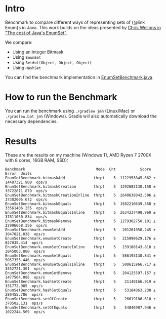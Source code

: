 # Intro 
Benchmark to compare different ways of representing sets of {@link Enum}s in Java. This work builds on the ideas presented by
[Chris Wellons in "The cost of Java's EnumSet"](https://nullprogram.com/blog/2021/04/23/).

We compare:
* Using an integer Bitmask
* Using `EnumSet`
* Using `Set#of(Object, Object, Object)`
* Using `HashSet`

You can find the benchmark implementation in [EnumSetBenchmark.java](https://github.com/nihathrael/enumset_benchmark/blob/main/app/src/jmh/java/de/kinnen/enumset_benchmark/EnumSetBenchmark.java).

# How to run the Benchmark

You can run the benchmark using `./gradlew jmh` (Linux/Mac) or `./gradlew.bat jmh` (Windows). Gradle will also 
automatically download the necessary dependencies.

# Results

These are the results on my machine (Windows 11, AMD Ryzen 7 2700X with 8 cores, 16GB RAM, SSD):

```
Benchmark                                Mode  Cnt           Score          Error  Units
EnumSetBenchmark.bitmaskAdd             thrpt    5  1122953845.662 ± 14487321.908  ops/s
EnumSetBenchmark.bitmaskCreation        thrpt    5  1292682130.158 ± 33722811.879  ops/s
EnumSetBenchmark.bitmaskCreationInline  thrpt    5  2640638042.506 ± 37382005.672  ops/s
EnumSetBenchmark.bitmaskEquals          thrpt    5  1582210639.358 ± 33561406.255  ops/s
EnumSetBenchmark.bitmaskEqualsInline    thrpt    5  2634237498.969 ± 37811030.834  ops/s
EnumSetBenchmark.bitmaskRemove          thrpt    5  1279302750.101 ± 22906668.356  ops/s
EnumSetBenchmark.enumSetAdd             thrpt    5   201261050.245 ±  3047021.038  ops/s
EnumSetBenchmark.enumSetCreate          thrpt    5   215090629.176 ±   827035.414  ops/s
EnumSetBenchmark.enumSetCreateInline    thrpt    5   239108143.810 ±  2845003.880  ops/s
EnumSetBenchmark.enumSetEquals          thrpt    5   586193130.841 ±  5057355.446  ops/s
EnumSetBenchmark.enumSetEqualsInline    thrpt    5   500615966.717 ±  3552721.301  ops/s
EnumSetBenchmark.enumSetRemove          thrpt    5   204125597.157 ±  1477564.086  ops/s
EnumSetBenchmark.hashSetCreate          thrpt    5    21140166.919 ±   331772.905  ops/s
EnumSetBenchmark.hashSetEquals          thrpt    5    53184863.238 ±   289455.786  ops/s
EnumSetBenchmark.setOfCreate            thrpt    5    26619186.610 ±   370502.131  ops/s
EnumSetBenchmark.setOfEquals            thrpt    5    54846987.946 ±  1022244.569  ops/s
```
